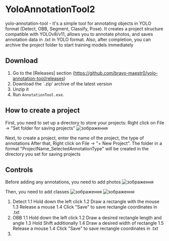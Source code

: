 # YoloAnnotationTool2

yolo-annotation-tool - it's a simple tool for annotating objects in YOLO format (Detect, OBB, Segment, Classify, Pose). 
It creates a project structure compatible with YOLOv8/v11, allows you to annotate photos, and saves annotation data in .txt in YOLO format. Also, after completion, you can archive the project folder to start training models immediately  

## Download

1. Go to the [Releases] section (https://github.com/bravo-maestr0/yolo-annotation-tool/releases)
2. Download the `.zip' archive of the latest version
3. Unzip it
4. Run `AnnotationTool.exe`.

## How to create a project

First, you need to set up a directory to store your projects: Right click on File -> "Set folder for saving projects"
![зображення](https://github.com/user-attachments/assets/1cae0500-a613-412e-9d40-a7694a42210a)

Next, to create a project, enter the name of the project, the type of annotations
After that, Right click on File -> "+ New Project".
The folder in a format "ProjectName_SelectedAnnotationType" will be created in the directory you set for saving projects

## Controls

Before adding any annotations, you need to add photos
![зображення](https://github.com/user-attachments/assets/549b2efa-c536-4bf5-8dfc-5da54fc8dc5f)

Then, you need to add classes
![зображення](https://github.com/user-attachments/assets/da28cdfe-455f-4d30-b874-dd10f1eea459)
![зображення](https://github.com/user-attachments/assets/13f3ab32-7359-4991-b1a6-e9ee039aeaa1)

1. Detect
  1.1 Hold down the left click
  1.2 Draw a rectangle with the mouse
  1.3 Release a mouse
  1.4 Click "Save" to save rectangle coordinates in .txt
2. OBB
  1.1 Hold down the left click
  1.2 Draw a desired rectangle length and angle
  1.3 Hold Shift additionally
  1.4 Draw a desired width of rectangle
  1.5 Release a mouse
  1.4 Click "Save" to save rectangle coordinates in .txt
3. 
